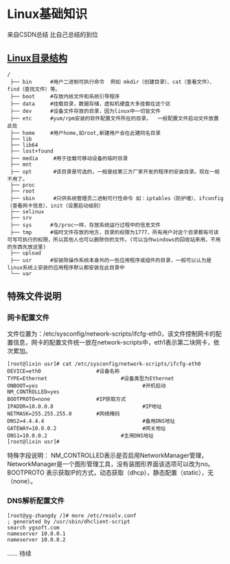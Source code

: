 # Linux基础知识
  来自CSDN总结 比自己总结的到位
## [Linux目录结构](https://blog.csdn.net/beyondlee2011/article/details/85341516)
  ```
  /
   ├── bin      #用户二进制可执行命令  例如 mkdir（创建目录）、cat（查看文件）、find（查找文件）等。
   ├── boot     #存放内核文件和系统引导程序
   ├── data     #挂载目录，数据存储，虚拟机硬盘大多挂载在这个区 
   ├── dev      #设备文件存放的目录，因为linux中一切皆文件
   ├── etc 		#yum/rpm安装的软件配置文件所在的目录。  一般配置文件启动文件放置此处
   ├── home     #用户home,如root,新建用户会在此建同名目录
   ├── lib 
   ├── lib64 
   ├── lost+found 
   ├── media	 #用于挂载可移动设备的临时目录
   ├── mnt 
   ├── opt   	 #该目录是可选的，一般是给第三方厂家开发的程序的安装目录。现在一般不用了。
   ├── proc 
   ├── root
   ├── sbin      #只供系统管理员二进制可行性命令 如：iptables（防护墙）、ifconfig（查看网卡信息）、init（设置启动级别）
   ├── selinux 
   ├── srv 
   ├── sys 		#与/proc一样，存放系统运行过程中的信息文件
   ├── tmp      #临时文件存放的地方，目录的权限为1777，所有用户对这个目录都有可读可写可执行的权限，所以其他人也可以删除你的文件。(可以当作windows的回收站来用，不用的东西先放这里)
   ├── upload 
   ├── usr 		#安装除操作系统本身外的一些应用程序或组件的目录，一般可以认为是linux系统上安装的应用程序默认都安装在此目录中
   └── var
```
## 特殊文件说明
###  网卡配置文件
文件位置为：/etc/sysconfig/network-scripts/ifcfg-eth0，该文件控制网卡的配置信息，网卡的配置文件统一放在network-scripts中，eth1表示第二块网卡，依次累加。
```
[root@lixin usr]# cat /etc/sysconfig/network-scripts/ifcfg-eth0 
DEVICE=eth0                  #设备名称
TYPE=Ethernet                        #设备类型为Ethernet
ONBOOT=yes                                  #开机启动
NM_CONTROLLED=yes            
BOOTPROTO=none               #IP获取方式
IPADDR=10.0.0.8                             #IP地址
NETMASK=255.255.255.0        #网络掩码
DNS2=4.4.4.4                                #备用DNS地址
GATEWAY=10.0.0.2                            #网关地址
DNS1=10.0.0.2                        #主用DNS地址
[root@lixin usr]#
```
特殊字段说明：
    NM_CONTROLLED表示是否启用NetworkManager管理，NetworkManager是一个图形管理工具，没有装图形界面该选项可以改为no。
    BOOTPROTO 表示获取IP的方式，动态获取（dhcp），静态配置（static），无（none）。
### DNS解析配置文件
```
[root@yg-zhangdy /]# more /etc/resolv.conf
; generated by /usr/sbin/dhclient-script
search ygsoft.com
nameserver 10.0.0.1
nameserver 10.0.0.2
```

...... 待续